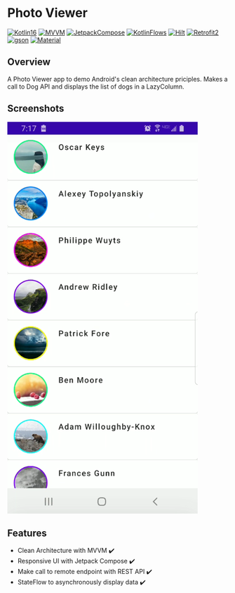 # Photo Viewer

[![Kotlin16](https://img.shields.io/badge/Kotlin-1.6-ff69b4)](https://kotlinlang.org/docs/whatsnew16.html) [![MVVM](https://img.shields.io/badge/MVVM-red)](https://developer.android.com/topic/libraries/architecture/viewmodel) [![JetpackCompose](https://img.shields.io/badge/JetpackCompose-1.1-lightgray)](https://developer.android.com/jetpack/compose) [![KotlinFlows](https://img.shields.io/badge/KotlinFlows-blue)](https://developer.android.com/kotlin/flow) [![Hilt](https://img.shields.io/badge/Hilt-2.38-yellow)](https://developer.android.com/training/dependency-injection/hilt-android) [![Retrofit2](https://img.shields.io/badge/Retrofit-2-success)](https://square.github.io/retrofit/) [![gson](https://img.shields.io/badge/gson-green)](https://github.com/google/gson) [![Material](https://img.shields.io/badge/MaterialDesign-orange)](https://material.io/develop/android)

**Overview**
----------

A Photo Viewer app to demo Android's clean architecture priciples. Makes a call to Dog API and displays the list of dogs in a LazyColumn.

**Screenshots**
----------

![home](https://github.com/kcdev90/Android-Clean-Architecture/blob/develop/screenshots/mainscreen.png)&nbsp;&nbsp;&nbsp;&nbsp;&nbsp;

**Features**
----------

- Clean Architecture with MVVM ✔️
- Responsive UI with Jetpack Compose ✔️
- Make call to remote endpoint with REST API ✔️
- StateFlow to asynchronously display data ✔️
